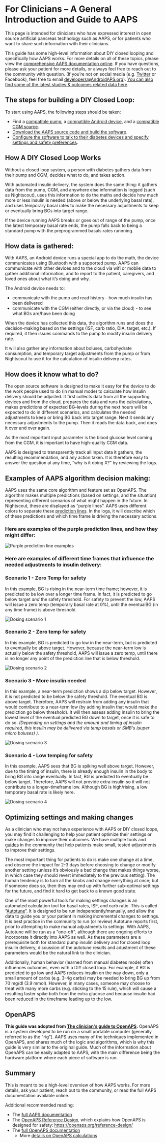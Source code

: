 # For Clinicians – A General Introduction and Guide to AAPS

This page is intended for clinicians who have expressed interest in open source artificial pancreas technology such as AAPS, or for patients who want to share such information with their clinicians.

This guide has some high-level information about DIY closed looping and specifically how AAPS works. For more details on all of these topics, please view the [comprehensive AAPS documentation online](../index.md). If you have questions, please ask your patient for more details, or always feel free to reach out to the community with question. (If you’re not on social media (e.g. [Twitter](https://twitter.com/kozakmilos) or Facebook), feel free to email developers@AndroidAPS.org). [You can also find some of the latest studies & outcomes related data here](https://openaps.org/outcomes/).

## The steps for building a DIY Closed Loop:

To start using AAPS, the following steps should be taken:

* Find a [compatible pump](../Hardware/pumps.md), a [compatible Android device](https://docs.google.com/spreadsheets/d/1gZAsN6f0gv6tkgy9EBsYl0BQNhna0RDqA9QGycAqCQc/edit?usp=sharing), and a [compatible CGM source](../Configuration/BG-Source.md).
* [Download the AAPS source code and build the software](../Installing-AndroidAPS/Building-APK.md).
* [Configure the software to talk to their diabetes devices and specify settings and safety preferences](index-configuration).

## How A DIY Closed Loop Works

Without a closed loop system, a person with diabetes gathers data from their pump and CGM, decides what to do, and takes action.

With automated insulin delivery, the system does the same thing: it gathers data from the pump, CGM, and anywhere else information is logged (such as Nightscout), uses this information to do the maths and decide how much more or less insulin is needed (above or below the underlying basal rate), and uses temporary basal rates to make the necessary adjustments to keep or eventually bring BGs into target range.

If the device running AAPS breaks or goes out of range of the pump, once the latest temporary basal rate ends, the pump falls back to being a standard pump with the preprogrammed basals rates runnning.

## How data is gathered:

With AAPS, an Android device runs a special app to do the math, the device communicates using Bluetooth with a supported pump. AAPS can communicate with other devices and to the cloud via wifi or mobile data to gather additional information, and to report to the patient, caregivers, and loved ones about what it’s doing and why.

The Android device needs to:

* communicate with the pump and read history - how much insulin has been delivered
* communicate with the CGM (either directly, or via the cloud) - to see what BGs are/have been doing

When the device has collected this data, the algorithm runs and does the decision-making based on the settings (ISF, carb ratio, DIA, target, etc.). If required, it then issues commands to the pump to modify insulin delivery rate.

It will also gather any information about boluses, carbohydrate consumption, and temporary target adjustments from the pump or from Nightscout to use it for the calculation of insulin delivery rates.

## How does it know what to do?

The open source software is designed to make it easy for the device to do the work people used to do (in manual mode) to calculate how insulin delivery should be adjusted. It first collects data from all the supporting devices and from the cloud, prepares the data and runs the calculations, makes predictions of expected BG-levels during the next hours will be expected to do in different scenarios, and calculates the needed adjustments to keep or bring BG back into target range. Next it sends any necessary adjustments to the pump. Then it reads the data back, and does it over and over again.

As the most important input parameter is the blood glucose level coming from the CGM, it is important to have high-quality CGM data.

AAPS is designed to transparently track all input data it gathers, the resulting recommendation, and any action taken. It is therefore easy to answer the question at any time, “why is it doing X?” by reviewing the logs.

## Examples of AAPS algorithm decision making:

AAPS uses the same core algorithm and feature set as OpenAPS. The algorithm makes multiple predictions (based on settings, and the situation) representing different scenarios of what might happen in the future. In Nightscout, these are displayed as “purple lines”. AAPS uses different colors to separate these [prediction lines](Releasenotes-overview-tab). In the logs, it will describe which of these predictions and which time frame is driving the necessary actions.

### Here are examples of the purple prediction lines, and how they might differ:

![Purple prediction line examples](../images/Prediction_lines.jpg)

### Here are examples of different time frames that influence the needed adjustments to insulin delivery:

### Scenario 1 - Zero Temp for safety

In this example, BG is rising in the near-term time frame; however, it is predicted to be low over a longer time frame. In fact, it is predicted to go below target *and* the safety threshold. For safety to prevent the low, AAPS will issue a zero temp (temporary basal rate at 0%), until the eventualBG (in any time frame) is above threshold.

![Dosing scenario 1](../images/Dosing_scenario_1.jpg)

### Scenario 2 - Zero temp for safety

In this example, BG is predicted to go low in the near-term, but is predicted to eventually be above target. However, because the near-term low is actually below the safety threshold, AAPS will issue a zero temp, until there is no longer any point of the prediction line that is below threshold.

![Dosing scenario 2](../images/Dosing_scenario_2.jpg)

### Scenario 3 - More insulin needed

In this example, a near-term prediction shows a dip below target. However, it is not predicted to be below the safety threshold. The eventual BG is above target. Therefore, AAPS will restrain from adding any insulin that would contribute to a near-term low (by adding insulin that would make the prediction go below threshold). It will then assess adding insulin to bring the lowest level of the eventual predicted BG down to target, once it is safe to do so. *(Depending on settings and the amount and timing of insulin required, this insulin may be delivered via temp basals or SMB's (super micro boluses) ).*

![Dosing scenario 3](../images/Dosing_scenario_3.jpg)

### Scenario 4 - Low temping for safety

In this example, AAPS sees that BG is spiking well above target. However, due to the timing of insulin, there is already enough insulin in the body to bring BG into range eventually. In fact, BG is predicted to eventually be below target. Therefore, AAPS will not provide extra insulin so it will not contribute to a longer-timeframe low. Although BG is high/rising, a low temporary basal rate is likely here.

![Dosing scenario 4](../images/Dosing_scenario_4.jpg)

## Optimizing settings and making changes

As a clinician who may not have experience with AAPS or DIY closed loops, you may find it challenging to help your patient optimize their settings or make changes to improve their outcomes. We have multiple tools and [guides](https://openaps.readthedocs.io/en/latest/docs/Customize-Iterate/optimize-your-settings.html) in the community that help patients make small, tested adjustments to improve their settings.

The most important thing for patients to do is make one change at a time, and observe the impact for 2-3 days before choosing to change or modify another setting (unless it’s obviously a bad change that makes things worse, in which case they should revert immediately to the previous setting). The human tendency is to turn all the knobs and change everything at once; but if someone does so, then they may end up with further sub-optimal settings for the future, and find it hard to get back to a known good state.

One of the most powerful tools for making settings changes is an automated calculation tool for basal rates, ISF, and carb ratio. This is called “[Autotune](https://openaps.readthedocs.io/en/latest/docs/Customize-Iterate/autotune.html)”. It is designed to be run independently/manually, and allow the data to guide you or your patient in making incremental changes to settings. It is best practice in the community to run (or review) Autotune reports first, prior to attempting to make manual adjustments to settings. With AAPS, Autotune will be run as a "one-off", although there are ongoing efforts to incorporate it directly into AAPS as well. As these parameters are a prerequisite both for standard pump insulin delivery and for closed loop insulin delivery, discussion of the autotune results and adustment of these parameters would be the natural link to the clinician.

Additionally, human behavior (learned from manual diabetes mode) often influences outcomes, even with a DIY closed loop. For example, if BG is predicted to go low and AAPS reduces insulin on the way down, only a small amount of carbs (e.g. 3-4g carbs) may be needed to bring BG up from 70 mg/dl (3.9 mmol). However, in many cases, someone may choose to treat with many more carbs (e.g. sticking to the 15 rule), which will cause a resulting faster spike both from the extra glucose and because insulin had been reduced in the timeframe leading up to the low.

## OpenAPS

**This guide was adopted from [The clinician's guide to OpenAPS](https://openaps.readthedocs.io/en/latest/docs/Resources/clinician-guide-to-OpenAPS.html).** OpenAPS is a system developed to be run on a small portable computer (generally referred to as the "rig"). AAPS uses many of the techniques implemented in OpenAPS, and shares much of the logic and algorithms, which is why this guide is very similar to the original guide. Much of the information about OpenAPS can be easily adapted to AAPS, with the main difference being the hardware platform where each piece of software is run.

## Summary

This is meant to be a high-level overview of how AAPS works. For more details, ask your patient, reach out to the community, or read the full AAPS documentation available online.

Additional recommended reading:

* The [full AAPS documentation](../index)
* The [OpenAPS Reference Design](https://OpenAPS.org/reference-design/), which explains how OpenAPS is designed for safety: https://openaps.org/reference-design/
* The [full OpenAPS documentation](https://openaps.readthedocs.io/en/latest/index.html) 
  * More [details on OpenAPS calculations](https://openaps.readthedocs.io/en/latest/docs/While%20You%20Wait%20For%20Gear/Understand-determine-basal.html#understanding-the-determine-basal-logic)